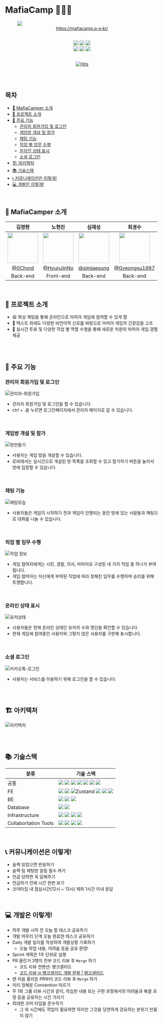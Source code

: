 <h1> MafiaCamp 🕵🏻‍♂️</h1>

<figure>
<img src="https://github.com/user-attachments/assets/af23f745-caa8-4c12-a4da-00e25571b105" />
<figcaption align="center"><a href="https://mafiacamp.p-e.kr/" target="_blank">https://mafiacamp.p-e.kr/</a></figcaption>
</figure>

<br/>

<div align="center">
  <div align="center">
    <a href="https://www.notion.so/web12-MafiaCamp-db7e416f79ce4e3e9a7d6c0f60a87c3f" target="_blank"><img src="https://img.shields.io/badge/-Notion-000000?logo=notion&logoColor=white"></a>
    <a href="https://www.figma.com/design/jykNeGhfgzFa0meKngwVGC/web12-MafiaCamp?node-id=3203-2446&node-type=canvas&t=79ymMpi5I0LGEe5Q-0" target="_blank"><img src="https://img.shields.io/badge/Figma-%23F24E1E.svg?logo=figma&logoColor=white"></a>
    <a href="https://github.com/boostcampwm-2024/web12-MafiaCamp/wiki" target="_blank"><img src="https://img.shields.io/badge/GitHub%20Wiki-181717?logo=github&logoColor=white"></a>
  </div>
  <div align="center">
    <a href="https://www.notion.so/116351182b074467b8c69d7535bba23d" target="_blank"><img   src="https://img.shields.io/badge/📒%20기획서-4687FF?logo=none&logoColor=white"></a>
    <a href="https://www.notion.so/12cc95a1e2c6810fb297f33bb782f817?v=12cc95a1e2c6814ebd96000cfbf3113a" target="_blank"><img src="https://img.shields.io/badge/📝%20회의록-90E59A?logo=none&logoColor=white"></a>
    <a href="https://github.com/boostcampwm-2024/web12-MafiaCamp/projects?query=is%3Aopen" target="blank"><img src="https://img.shields.io/badge/🎯%20백로그-02B78F?logo=none&logoColor=white"></a>
  </div>
</div>

<br/>

<div align="center">

[![Hits](https://hits.seeyoufarm.com/api/count/incr/badge.svg?url=https%3A%2F%2Fgithub.com%2Fboostcampwm-2024%2Fweb12-MafiaCamp&count_bg=%23328BC8&title_bg=%23414F59&icon=microsoftedge.svg&icon_color=%23E7E7E7&title=hits&edge_flat=false)](https://hits.seeyoufarm.com)

</div>

<br/>
<br/>

<h2>목차</h2>

- [🌱 MafiaCamper 소개](#-mafiacamper-소개)
- [📝 프로젝트 소개](#-프로젝트-소개)
- [💾 주요 기능](#-주요-기능)
  - [관리자 회원가입 및 로그인](#관리자-회원가입-및-로그인)
  - [게임방 개설 및 참가](#게임방-개설-및-참가)
  - [채팅 기능](#채팅-기능)
  - [직업 별 임무 수행](#직업-별-임무-수행)
  - [온라인 상태 표시](#온라인-상태-표시)
  - [소셜 로그인](#소셜-로그인)
- [🏗️ 아키텍처](#️-아키텍처)
- [📚 기술스택](#-기술스택)
- [📞 커뮤니케이션은 이렇게!](#-커뮤니케이션은-이렇게)
- [💻 개발은 이렇게!](#-개발은-이렇게)

<br/>

## 🌱 MafiaCamper 소개

|                               김영현                               |                                노현진                                 |                                 심재성                                 |                                  최경수                                  |
| :----------------------------------------------------------------: | :-------------------------------------------------------------------: | :--------------------------------------------------------------------: | :----------------------------------------------------------------------: |
| <img src="https://github.com/0Chord.png" width="100" height="100"> | <img src="https://github.com/HyunJinNo.png" width="100" height="100"> | <img src="https://github.com/simjaesung.png" width="100" height="100"> | <img src="https://github.com/Gyeongsu1997.png" width="100" height="100"> |
|                [@0Chord](https://github.com/0Chord)                |              [@HyunJinNo](https://github.com/HyunJinNo)               |              [@simjaesung](https://github.com/simjaesung)              |             [@Gyeongsu1997](https://github.com/Gyeongsu1997)             |
|                              Back-end                              |                               Front-end                               |                                Back-end                                |                                 Back-end                                 |

<br/>

## 📝 프로젝트 소개

- 😆 화상 채팅을 통해 온라인으로 마피아 게임에 참여할 수 있게 함 <br/>
- 💖 텍스트 외에도 다양한 비언어적 신호를 바탕으로 마피아 게임의 긴장감을 고조 <br/>
- 🚃 실시간 투표 및 다양한 직업 별 역할 수행을 통해 새로운 차원의 마피아 게임 경험 제공 <br/>

<br/>
<br/>

## 💾 주요 기능

### 관리자 회원가입 및 로그인

![관리자-회원가입](https://github.com/user-attachments/assets/acccfaa3-f055-44a2-90b5-1245f85cc59e)

- 관리자 회원가입 및 로그인을 할 수 있습니다.
- ctrl + .을 누르면 로그인페이지에서 관리자 페이지로 갈 수 있습니다.

<br/>

### 게임방 개설 및 참가

![방만들기](https://github.com/user-attachments/assets/ada66d15-ed44-405e-8676-c645a4a3e6be)

- 사용자는 게임 방을 개설할 수 있습니다.
- 로비에서는 실시간으로 개설된 방 목록을 조회할 수 있고 참가하기 버튼을 눌러서 방에 입장할 수 있습니다.

<br/>

### 채팅 기능

![채팅모습](https://github.com/user-attachments/assets/04df6c23-e81a-4e8e-8bcc-d2888dedf9cd)

- 사용자들은 게임이 시작하기 전과 게임이 진행되는 동안 방에 있는 사람들과 채팅으로 대화를 나눌 수 있습니다.

<br/>

### 직업 별 임무 수행

![직업 정보](https://github.com/user-attachments/assets/2a685eaa-3a67-4dfd-ab17-3975ab18cce1)

- 게임 참여자에게는 시민, 경찰, 의사, 마피아로 구성된 네 가지 직업 중 하나가 부여됩니다.
- 게임 참여자는 자신에게 부여된 직업에 따라 정해진 임무를 수행하며 승리를 위해 투쟁합니다.

<br/>

### 온라인 상태 표시

![유저상태](https://github.com/user-attachments/assets/2bddcb64-4210-4753-a7ff-4ab5abb21621)

- 사용자들은 현재 온라인 상태인 유저의 수와 명단을 확인할 수 있습니다.
- 현재 게임에 참여중인 사용자와 그렇지 않은 사용자를 구분해 표시합니다.

<br/>

### 소셜 로그인

![카카오톡-로그인](https://github.com/user-attachments/assets/1ca88933-5749-4758-961a-99143dbd0d30)

- 사용자는 서비스를 이용하기 위해 로그인을 할 수 있습니다.

<br/>
<br/>

## 🏗️ 아키텍처

![아키텍처](https://github.com/user-attachments/assets/1a81bc52-5a7c-4e79-addb-98e154d412aa)

<br/>
<br/>

## 📚 기술스택

| 분류                 | 기술 스택                                                                                                                                                                                                                                                                                                                                                                                                                                                                                                                                                |
| -------------------- | -------------------------------------------------------------------------------------------------------------------------------------------------------------------------------------------------------------------------------------------------------------------------------------------------------------------------------------------------------------------------------------------------------------------------------------------------------------------------------------------------------------------------------------------------------- |
| 공통                 | ![](https://img.shields.io/badge/NPM-%23CB3837.svg?logo=npm&logoColor=white) ![](https://img.shields.io/badge/WebRTC-333333?logo=webrtc) ![](https://img.shields.io/badge/Typescript-3178C6?logo=Typescript&logoColor=white) ![](https://img.shields.io/badge/-Prettier-F7B93E?logo=prettier&logoColor=white) ![](https://img.shields.io/badge/ESLint-4B32C3?logo=eslint&logoColor=white) ![](https://img.shields.io/badge/-Jest-%23C21325?logo=jest&logoColor=white) ![](https://img.shields.io/badge/Socket.io-black?logo=socket.io&badgeColor=010101) |
| FE                   | ![](https://img.shields.io/badge/Next.js-000000?logo=Next.js&logoColor=white) ![](https://img.shields.io/badge/Tailwind%20CSS-06B6D4?logo=tailwindcss&logoColor=white) ![Zustand](https://img.shields.io/badge/Zustand-443E38?logo=react&logoColor=ffffff) ![](https://img.shields.io/badge/-Zod-FF4154?logo=zod&logoColor=white) ![](https://img.shields.io/badge/React%20Hook%20Form-%23EC5990.svg?logo=reacthookform&logoColor=white) ![](https://img.shields.io/badge/-Framer-0055FF?logo=Framer&logoColor=white)                                    |
| BE                   | ![](https://img.shields.io/badge/NestJS-%23E0234E.svg?logo=nestjs&logoColor=white) ![](https://img.shields.io/badge/TypeORM-FF4716?logo=typeorm&logoColor=white) ![](https://img.shields.io/badge/-RxJS-B7178C?logo=ReactiveX&logoColor=white)                                                                                                                                                                                                                                                                                                           |
| Database             | ![](https://img.shields.io/badge/MySQL-4479A1?logo=mysql&logoColor=white) ![](https://img.shields.io/badge/redis-%23DD0031.svg?logo=redis&logoColor=white)                                                                                                                                                                                                                                                                                                                                                                                               |
| Infrastructure       | ![](https://img.shields.io/badge/Nginx-009639?logo=Nginx&logoColor=white) ![](https://img.shields.io/badge/Docker-2496ED?logo=docker&logoColor=white) ![](https://img.shields.io/badge/Github%20Actions-%232671E5.svg?logo=githubactions&logoColor=white) ![](https://img.shields.io/badge/Naver%20Cloud%20Platform-03C75A?logo=naver&logoColor=ffffff)                                                                                                                                                                                                  |
| Collabortation Tools | ![](https://img.shields.io/badge/Figma-%23F24E1E.svg?logo=figma&logoColor=white) ![](https://img.shields.io/badge/-Notion-000000?logo=notion&logoColor=white) ![](https://img.shields.io/badge/-GitHub-181717?logo=github&logoColor=white) ![](https://img.shields.io/badge/-Slack-4A154B?logo=slack&logoColor=white)                                                                                                                                                                                                                                    |

<br/>

## 📞 커뮤니케이션은 이렇게!

- 슬랙 읽었으면 반응하기
- 슬랙 팀 채팅방 알림 필수 켜기
- 언급 당하면 꼭 답해주기
- 언급하기 전에 시간 한번 보기
- 코어타임 내 점심시간(12시 ~ 13시) 제외 1시간 이내 응답

<br/>

## 💻 개발은 이렇게!

- 하루 개발 시작 전 오늘 할 태스크 공유하기
- 개발 마무리 단계 오늘 완료한 태스크 공유하기
- Daily 개발 일지를 작성하여 개발상황 기록하기
  - 오늘 작업 내용, 어려움 등을 공유 환영!
- Sprint 계획은 1주 단위로 실행
- PR 올린거 3명이 전부 코드 리뷰 후 `Merge` 하기
  - 코드 리뷰 컨벤션: 뱅크샐러드
  - [코드 리뷰 in 뱅크샐러드 개발 문화 | 뱅크샐러드](https://blog.banksalad.com/tech/banksalad-code-review-culture/)
- 맨 처음 올라온 PR부터 코드 리뷰 후 `Merge` 하기
- 미리 정해둔 Convention 따르기
- 주 1회 그룹 리뷰 시간과 같이, 학습한 내용 또는 구현 과정에서의 어려움과 해결 과정 등을 공유하는 시간 가지기
- 최대한 코어 타임을 준수하기
  - 그 외 시간에도 작업이 필요하면 하지만 그것을 당연하게 강요하는 분위기 만들지 않기
